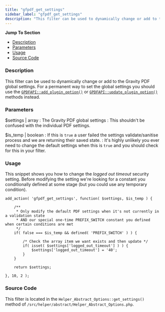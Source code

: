 ```yaml
---
title: "gfpdf_get_settings"
sidebar_label: "gfpdf_get_settings"
description: "This filter can be used to dynamically change or add to the Gravity PDF global settings. This shouldn't be used as a permanent way to control the settings."
---
```


**Jump To Section**

* [Description](#description)
* [Parameters](#parameters)
* [Usage](#usage)
* [Source Code](#source-code)

### Description 

This filter can be used to dynamically change or add to the Gravity PDF global settings. For a permanent way to set the global settings you should use the [`GPDFAPI::add_plugin_option()`](https://gravitypdf.com/documentation/v4/api_add_plugin_option/) or [`GPDFAPI::update_plugin_option()`](https://gravitypdf.com/documentation/v4/api_update_plugin_option/) methods instead. 

### Parameters 

$settings | array
:    The Gravity PDF global settings
:    This shouldn't be confused with the individual PDF settings. 

$is_temp | boolean
:    If this is `true` a user failed the settings validate/sanitise process and we are returning their saved state. 
:    It's highly unlikely you ever need to change the default settings when this is `true` and you should check for this in your filter.

### Usage 

This snippet shows you how to change the *logged out timeout* security setting. Before modifying the setting we're looking for a constant you conditionally defined at some stage (but you could use any temporary condition). 

```.language-php
add_action( 'gfpdf_get_settings', function( $settings, $is_temp ) {

	/**
	 * Only modify the default PDF settings when it's not currently in a validation state
	 * AND our special one-time PREFIX_SWITCH constant you defined when certain conditions are met
	 */
	if( false === $is_temp && defined( 'PREFIX_SWITCH' ) ) {

		/* Check the array item we want exists and then update */
		if( isset( $settings['logged_out_timeout'] ) ) {
			$settings['logged_out_timeout'] = '40';
		}
	}

	return $settings;

}, 10, 2 );
```

### Source Code 

This filter is located in the `Helper_Abstract_Options::get_settings()` method of `/src/helper/abstract/Helper_Abstract_Options.php`.